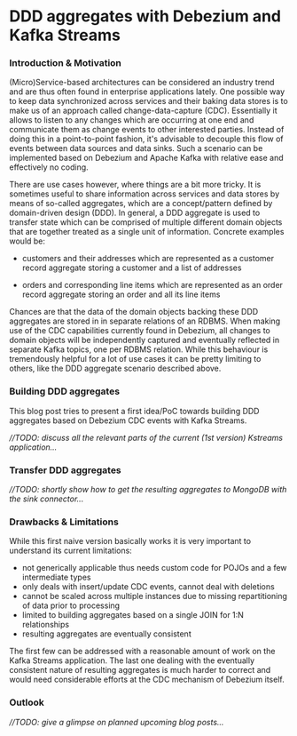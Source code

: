 # DDD aggregates with Debezium and Kafka Streams

### Introduction & Motivation
(Micro)Service-based architectures can be considered an industry trend and are thus
often found in enterprise applications lately. One possible way to keep data
synchronized across services and their baking data stores is to make us of an approach
called change-data-capture (CDC). Essentially it allows to listen to any changes
which are occurring at one end and communicate them as change events to other interested parties.
Instead of doing this in a point-to-point fashion, it's advisable to decouple this flow of events
between data sources and data sinks. Such a scenario can be implemented based on
Debezium and Apache Kafka with relative ease and effectively no coding.

There are use cases however, where things are a bit more tricky. It is sometimes
useful to share information across services and data stores by means of so-called
aggregates, which are a concept/pattern defined by domain-driven design (DDD).
In general, a DDD aggregate is used to transfer state which can be comprised
of multiple different domain objects that are together treated as a single unit of 
information. Concrete examples would be:

* customers and their addresses which are represented as a customer record aggregate
storing a customer and a list of addresses

* orders and corresponding line items which are represented as an order record
aggregate storing an order and all its line items

Chances are that the data of the domain objects backing these DDD aggregates are stored in
in separate relations of an RDBMS. When making use of the CDC capabilities currently found
in Debezium, all changes to domain objects will be independently captured and eventually
reflected in separate Kafka topics, one per RDBMS relation. While this behaviour
is tremendously helpful for a lot of use cases it can be pretty limiting to others,
like the DDD aggregate scenario described above.

### Building DDD aggregates
This blog post tries to present a first idea/PoC towards building DDD aggregates based
on Debezium CDC events with Kafka Streams.

_//TODO: discuss all the relevant parts of the current (1st version) Kstreams application..._

### Transfer DDD aggregates

_//TODO: shortly show how to get the resulting aggregates to MongoDB with the sink connector..._

### Drawbacks & Limitations
While this first naive version basically works it is very important to understand its current limitations:

* not generically applicable thus needs custom code for POJOs and a few intermediate types
* only deals with insert/update CDC events, cannot deal with deletions
* cannot be scaled across multiple instances due to missing repartitioning of data prior to processing
* limited to building aggregates based on a single JOIN for 1:N relationships
* resulting aggregates are eventually consistent

The first few can be addressed with a reasonable amount of work on the Kafka Streams
application. The last one dealing with the eventually consistent nature of
resulting aggregates is much harder to correct and would need considerable efforts
at the CDC mechanism of Debezium itself. 

### Outlook

_//TODO: give a glimpse on planned upcoming blog posts..._
